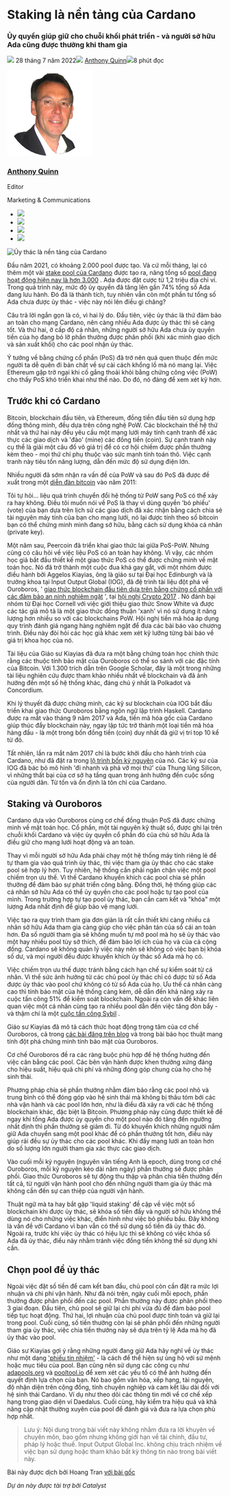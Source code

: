 # Staking là nền tảng của Cardano

### **Ủy quyền giúp giữ cho chuỗi khối phát triển - và người sở hữu Ada cũng được thưởng khi tham gia**

![](img/2022-07-28-staking-is-the-bedrock-of-cardano.002.png) 28 tháng 7 năm 2022![](img/2022-07-28-staking-is-the-bedrock-of-cardano.002.png) [Anthony Quinn](/en/blog/authors/anthony-quinn/page-1/)![](img/2022-07-28-staking-is-the-bedrock-of-cardano.003.png)8 phút đọc

![Anthony Quinn](img/2022-07-28-staking-is-the-bedrock-of-cardano.004.png)[](/en/blog/authors/anthony-quinn/page-1/)

### [**Anthony Quinn**](/en/blog/authors/anthony-quinn/page-1/)

Editor

Marketing &amp; Communications

- ![](img/2022-07-28-staking-is-the-bedrock-of-cardano.005.png)[](mailto:anthony.quinn@iohk.io "E-mail")
- ![](img/2022-07-28-staking-is-the-bedrock-of-cardano.006.png)[](https://www.youtube.com/watch?v=KkcAic12dvc "YouTube")
- ![](img/2022-07-28-staking-is-the-bedrock-of-cardano.007.png)[](https://www.linkedin.com/in/tony-quinn-frsa-0b093229 "LinkedIn")
- ![](img/2022-07-28-staking-is-the-bedrock-of-cardano.008.png)[](https://twitter.com/IohkT "Twitter")

![Ủy thác là nền tảng của Cardano](https://github.com/cardano2vn/iohk-blog/blob/main/vi/docs1/2022/07/img/2022-07-28-staking-is-the-bedrock-of-cardano.009.png?raw=true)

Đầu năm 2021, có khoảng 2.000 pool được tạo. Và cứ mỗi tháng, lại có thêm một vài [stake pool của Cardano](https://docs.cardano.org/getting-started/operating-a-stake-pool/about-stake-pools) được tạo ra, nâng tổng số [pool đang hoạt động hiện nay là hơn 3.000](https://adapools.org/) . Ada được đặt cược từ 1,2 triệu địa chỉ ví. Trong quá trình này, mức độ ủy quyền đã tăng lên gần 74% tổng số Ada đang lưu hành. Đó đã là thành tích, tuy nhiên vẫn còn một phần tư tổng số Ada chưa được ủy thác - việc này nói lên điều gì chăng?

Câu trả lời ngắn gọn là có, vì hai lý do. Đầu tiên, việc ủy thác là thứ đảm bảo an toàn cho mạng Cardano, nên càng nhiều Ada được ủy thác thì sẽ càng tốt. Và thứ hai, ở cấp độ cá nhân, những người sở hữu Ada chưa ủy quyền tiền của họ đang bỏ lỡ phần thưởng được phân phối (khi xác minh giao dịch và sản xuất khối) cho các pool nhận ủy thác.

Ý tưởng về bằng chứng cổ phần (PoS) đã trở nên quá quen thuộc đến mức người ta dễ quên đi bản chất về sự cải cách khổng lồ mà nó mang lại. Việc Ethereum gặp trở ngại khi cố gắng thoải khỏi bằng chứng công việc (PoW) cho thấy PoS khó triển khai như thế nào. Do đó, nó đáng để xem xét kỹ hơn.

## **Trước khi có Cardano**

Bitcoin, blockchain đầu tiên, và Ethereum, đồng tiền đầu tiên sử dụng hợp đồng thông minh, đều dựa trên công nghệ PoW. Các blockchain thế hệ thứ nhất và thứ hai này đều yêu cầu một mạng lưới máy tính cạnh tranh để xác thực các giao dịch và 'đào' (mine) các đồng tiền (coin). Sự cạnh tranh này cụ thể là giải một câu đố vô giá trị để có cơ hội chiếm được phần thưởng kèm theo - mọi thứ chỉ phụ thuộc vào sức mạnh tính toán thô. Việc cạnh tranh này tiêu tốn năng lượng, dẫn đến mức độ sử dụng điện lớn.

Nhiều người đã sớm nhận ra vấn đề của PoW và sau đó PoS đã được đề xuất trong một [diễn đàn bitcoin](https://bitcointalk.org/index.php?topic=27787.0) vào năm 2011:

Tôi tự hỏi… liệu quá trình chuyển đổi hệ thống từ PoW sang PoS có thể xảy ra hay không. Điều tôi muốn nói về PoS là thay vì dùng quyền 'bỏ phiếu' (vote) của bạn dựa trên lịch sử các giao dịch đã xác nhận bằng cách chia sẻ tài nguyên máy tính của bạn cho mạng lưới, nó lại được tính theo số bitcoin bạn có thể chứng minh mình đang sở hữu, bằng cách sử dụng khóa cá nhân (private key).

Một năm sau, Peercoin đã triển khai giao thức lai giữa PoS-PoW. Nhưng cũng có câu hỏi về việc liệu PoS có an toàn hay không. Vì vậy, các nhóm học giả bắt đầu thiết kế một giao thức PoS có thể được chứng minh về mặt toán học. Nó đã trở thành một cuộc đua khá gay gắt, với một nhóm được điều hành bởi Aggelos Kiayias, ông là giáo sư tại Đại học Edinburgh và là trưởng khoa tại Input Output Global (IOG), đã đệ trình tài liệu đột phá về Ouroboros, ' [giao thức blockchain đầu tiên dựa trên bằng chứng cổ phần với các đảm bảo an ninh nghiêm ngặt](https://iohk.io/en/research/library/papers/ouroborosa-provably-secure-proof-of-stake-blockchain-protocol/) ', tại [hội nghị Crypto 2017](https://iohk.io/en/blog/posts/2017/06/19/proof-of-stake-protocol-ouroboros-at-crypto-17/) . Nó đánh bại nhóm từ Đại học Cornell với việc giới thiệu giao thức Snow White và được các tác giả mô tả là một giao thức đồng thuận 'xanh' vì nó sử dụng ít năng lượng hơn nhiều so với các blockchains PoW. Hội nghị tiền mã hóa áp dụng quy trình đánh giá ngang hàng nghiêm ngặt để đưa các bài báo vào chương trình. Điều này đòi hỏi các học giả khác xem xét kỹ lưỡng từng bài báo về giá trị khoa học của nó.

Tài liệu của Giáo sư Kiayias đã đưa ra một bằng chứng toán học chính thức rằng các thuộc tính bảo mật của Ouroboros có thể so sánh với các đặc tính của Bitcoin. Với 1.300 trích dẫn trên Google Scholar, đây là một trong những tài liệu nghiên cứu được tham khảo nhiều nhất về blockchain và đã ảnh hưởng đến một số hệ thống khác, đáng chú ý nhất là Polkadot và Concordium.

Khi lý thuyết đã được chứng minh, các kỹ sư blockchain của IOG bắt đầu triển khai giao thức Ouroboros bằng ngôn ngữ lập trình Haskell. Cardano được ra mắt vào tháng 9 năm 2017 và Ada, tiền mã hóa gốc của Cardano giúp thúc đẩy blockchain này, ngay lập tức trở thành một loại tiền mã hóa hàng đầu - là một trong bốn đồng tiền (coin) duy nhất đã giữ vị trí top 10 kể từ đó.

Tất nhiên, lần ra mắt năm 2017 chỉ là bước khởi đầu cho hành trình của Cardano, như đã đặt ra trong [lộ trình bốn kỷ nguyên](https://roadmap.cardano.org/en/) của nó. Các kỹ sư của IOG đã bác bỏ mô hình 'đi nhanh và phá vỡ mọi thứ' của Thung lũng Silicon, vì những thất bại của cơ sở hạ tầng quan trọng ảnh hưởng đến cuộc sống của người dân. Từ tốn và ổn định là tôn chỉ của Cardano.

## **Staking và Ouroboros**

Cardano dựa vào Ouroboros cùng cơ chế đồng thuận PoS đã được chứng minh về mặt toán học. Cổ phần, một tài nguyên kỹ thuật số, được ghi lại trên chuỗi khối Cardano và việc ủy quyền cổ phần đó của chủ sở hữu Ada là điều giữ cho mạng lưới hoạt động và an toàn.

Thay vì mỗi người sở hữu Ada phải chạy một hệ thống máy tính riêng lẻ để tự tham gia vào quá trình ủy thác, thì việc tham gia ủy thác cho các stake pool sẽ hợp lý hơn. Tuy nhiên, hệ thống cần phải ngăn chặn việc một pool chiếm trọn ưu thế. Vì thế Cardano khuyến khích các pool chia sẻ phần thưởng để đảm bảo sự phát triển công bằng. Đồng thời, hệ thống giúp các cá nhân sở hữu Ada có thể ủy quyền cho các pool hoặc tự tạo pool của mình. Trong trường hợp tự tạo pool ủy thác, bạn cần cam kết và "khóa" một lượng Ada nhất định để giúp bảo vệ mạng lưới.

Việc tạo ra quy trình tham gia đơn giản là rất cần thiết khi càng nhiều cá nhân sở hữu Ada tham gia càng giúp cho việc phân tán của sổ cái an toàn hơn. Đa số người tham gia sẽ không muốn tự mở pool mà họ sẽ ủy thác vào một hay nhiều pool tùy sở thích, để đảm bảo lợi ích của họ và của cả cộng đồng. Cardano sẽ không quản lý việc này nên sẽ không có việc bạn bị khóa số dư, và mọi người đều được khuyến khích ủy thác số Ada mà họ có.

Việc chiếm trọn ưu thế được tránh bằng cách hạn chế sự kiểm soát từ cá nhân. Vì thế sức ảnh hưởng từ các chủ pool ủy thác chỉ có được từ số Ada được ủy thác vào pool chứ không có từ số Ada của họ. Ưu thế cá nhân càng cao thì tính bảo mật của hệ thống càng kém, dễ dẫn đến khả năng xảy ra cuộc tấn công 51% để kiểm soát blockchain. Ngoài ra còn vấn đề khác liên quan việc một cá nhân cùng tạo ra nhiều pool dẫn đến việc tăng đòn bẩy - và thậm chí là một [cuộc tấn công Sybil](https://iohk.io/en/blog/posts/2018/10/29/preventing-sybil-attacks/) .

Giáo sư Kiayias đã mô tả cách thức hoạt động trọng tâm của cơ chế Ouroboros, cả trong [các bài đăng trên blog](https://iohk.io/en/blog/posts/2018/10/23/stake-pools-in-cardano/) và trong bài báo học thuật mang tính đột phá chứng minh tính bảo mật của Ouroboros.

Cơ chế Ouroboros đề ra các ràng buộc phù hợp để hệ thống hướng đến việc cân bằng các pool. Các bên vận hành được khen thưởng xứng đáng cho hiệu suất, hiệu quả chi phí và những đóng góp chung của họ cho hệ sinh thái.

Phương pháp chia sẻ phần thưởng nhằm đảm bảo rằng các pool nhỏ và trung bình có thể đóng góp vào hệ sinh thái mà không bị thâu tóm bới các nhà vận hành và các pool lớn hơn, như là điều đã xảy ra với các hệ thống blockchain khác, đặc biệt là Bitcoin. Phương pháp này cũng được thiết kế để ngay khi tổng Ada được ủy quyền cho một pool nào đó tăng đến ngưỡng nhất định thì phần thưởng sẽ giảm đi. Từ đó khuyến khích những người nắm giữ Ada chuyển sang một pool khác để có phần thưởng tốt hơn, điều này giúp rải đều sự ủy thác cho các pool khác. Khi đấy mạng lưới an toàn hơn do số lượng lớn người tham gia xác thực các giao dịch.

Vào cuối mỗi kỷ nguyên (nguyên văn tiếng Anh là epoch, dùng trong cơ chế Ouroboros, mỗi kỷ nguyên kéo dài năm ngày) phần thưởng sẽ được phân phối. Giao thức Ouroboros sẽ tự động thu thập và phân chia tiền thưởng đến tất cả, từ người vận hành pool cho đến những người tham gia ủy thác mà không cần đến sự can thiệp của người vận hành.

Thuật ngữ mà ta hay bắt gặp 'liquid staking' đề cập về việc một số blockchain khi được ủy thác, sẽ khóa số tiền đấy và người sở hữu không thể dùng nó cho những việc khác, điển hình như việc bỏ phiếu bầu. Đây không là vấn đề với Cardano vì bạn vẫn có thể sử dụng số tiền đã ủy thác đó. Ngoài ra, trước khi việc ủy thác có hiệu lực thì sẽ không có việc khóa số Ada đã ủy thác, điều này nhằm tránh việc đồng tiền không thể sử dụng khi cần.

## **Chọn pool để ủy thác**

Ngoài việc đặt số tiền để cam kết ban đầu, chủ pool còn cần đặt ra mức lợi nhuận và chi phí vận hành. Như đã nói trên, ngày cuối mỗi epoch, phần thưởng được phân phối đến các pool. Phần thưởng này được phân phối theo 3 giai đoạn. Đầu tiên, chủ pool sẽ giữ lại chi phí vừa đủ để đảm bảo pool tiếp tục hoạt động. Thứ hai, lợi nhuận của chủ pool được tính toán và giữ lại trong pool. Cuối cùng, số tiền thưởng còn lại sẽ phân phối đến những người tham gia ủy thác, việc chia tiền thưởng này sẽ dựa trên tỷ lệ Ada mà họ đã ủy thác vào pool.

Giáo sư Kiayias gợi ý rằng những người đang giữ Ada hãy nghĩ về ủy thác như một dạng ['phiếu tín nhiệm'](https://iohk.io/en/blog/posts/2020/11/13/the-general-perspective-on-staking-in-cardano/) - là cách để thể hiện sự ủng hộ với sứ mệnh hoặc mục tiêu của pool. Bạn cũng nên sử dụng các công cụ như [adapools.org](https://adapools.org/) và [pooltool.io](https://pooltool.io/) để xem xét các yếu tố có thể ảnh hưởng đến quyết định lựa chọn của bạn. Nó bao gồm văn hóa, xếp hạng, tài nguyên, độ nhận diện trên cộng đồng, tính chuyên nghiệp và cam kết lâu dài đối với hệ sinh thái Cardano. Ví dụ như theo dõi các thông tin mới về cơ chế xếp hạng trong giao diện ví Daedalus. Cuối cùng, hãy kiểm tra hiệu quả và khả năng cập nhật thường xuyên của pool để đánh giá và đưa ra lựa chọn phù hợp nhất.

>Lưu ý: Nội dung trong bài viết này không nhằm đưa ra lời khuyên về chuyên môn, bao gồm nhưng không giới hạn về tài chính, đầu tư, pháp lý hoặc thuế. Input Output Global Inc. không chịu trách nhiệm về việc bạn sử dụng hoặc tham khảo bất kỳ thông tin nào trong bài viết này.

Bài này được dịch bởi Hoang Tran [với bài gốc](https://iohk.io/en/blog/posts/2022/07/28/staking-is-the-bedrock-of-cardano)

*Dự án này được tài trợ bởi Catalyst*
